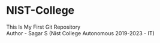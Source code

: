 # NIST-College
This Is My First Git Repository
<br>
Author - Sagar S (Nist College Autonomous 2019-2023 - IT)
